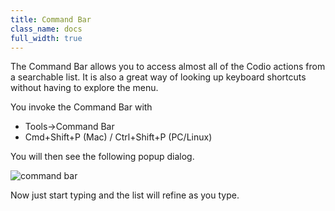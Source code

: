 ```yaml
---
title: Command Bar
class_name: docs
full_width: true
---
```


The Command Bar allows you to access almost all of the Codio actions from a searchable list. It is also a great way of looking up keyboard shortcuts without having to explore the menu.

You invoke the Command Bar with 

- Tools->Command Bar
- Cmd+Shift+P (Mac) / Ctrl+Shift+P (PC/Linux)

You will then see the following popup dialog.

![command bar](/img/docs/command-bar.png)

Now just start typing and the list will refine as you type.
